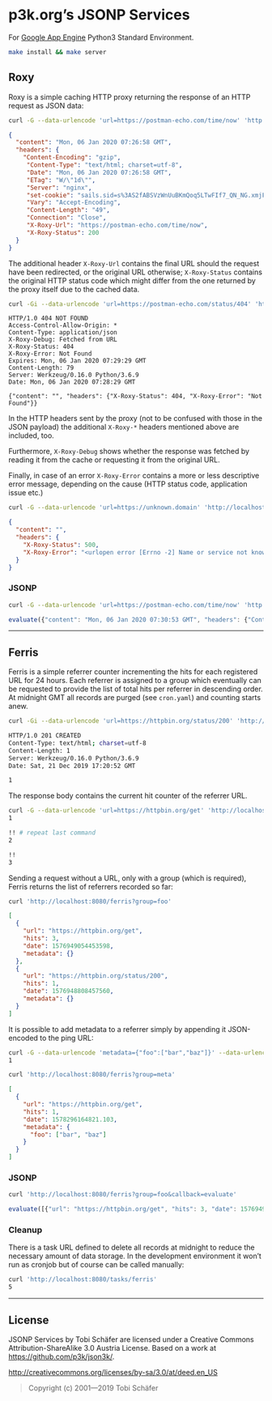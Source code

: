 p3k.org’s JSONP Services
========================

For [Google App Engine](https://cloud.google.com/appengine/docs/standard/python3/) Python3 Standard Environment.

```sh
make install && make server
```

Roxy
----

Roxy is a simple caching HTTP proxy returning the response of an HTTP request as JSON data:

```sh
curl -G --data-urlencode 'url=https://postman-echo.com/time/now' 'http://localhost:8080/roxy'
```

```json
{
  "content": "Mon, 06 Jan 2020 07:26:58 GMT",
  "headers": {
    "Content-Encoding": "gzip",
     "Content-Type": "text/html; charset=utf-8",
     "Date": "Mon, 06 Jan 2020 07:26:58 GMT",
     "ETag": "W/\"1d\"",
     "Server": "nginx",
     "set-cookie": "sails.sid=s%3AS2fABSVzWnUuBKmQoq5LTwFIf7_QN_NG.xmjFxEuq5w2mVp9DLrknr6tNryVW4JnGO4u5N%2F8dk58; Path=/; HttpOnly",
     "Vary": "Accept-Encoding",
     "Content-Length": "49",
     "Connection": "Close",
     "X-Roxy-Url": "https://postman-echo.com/time/now",
     "X-Roxy-Status": 200
  }
}
```

The additional header `X-Roxy-Url` contains the final URL should the request have been redirected, or the original URL otherwise; `X-Roxy-Status` contains the original HTTP status code which might differ from the one returned by the proxy itself due to the cached data.

```sh
curl -Gi --data-urlencode 'url=https://postman-echo.com/status/404' 'http://localhost:8080/roxy'
```

```plain
HTTP/1.0 404 NOT FOUND
Access-Control-Allow-Origin: *
Content-Type: application/json
X-Roxy-Debug: Fetched from URL
X-Roxy-Status: 404
X-Roxy-Error: Not Found
Expires: Mon, 06 Jan 2020 07:29:29 GMT
Content-Length: 79
Server: Werkzeug/0.16.0 Python/3.6.9
Date: Mon, 06 Jan 2020 07:28:29 GMT

{"content": "", "headers": {"X-Roxy-Status": 404, "X-Roxy-Error": "Not Found"}}
```

In the HTTP headers sent by the proxy (not to be confused with those in the JSON payload) the additional `X-Roxy-*` headers mentioned above are included, too. 

Furthermore, `X-Roxy-Debug` shows whether the response was fetched by reading it from the cache or requesting it from the original URL.

Finally, in case of an error `X-Roxy-Error` contains a more or less descriptive error message, depending on the cause (HTTP status code, application issue etc.)

```sh
curl -G --data-urlencode 'url=https://unknown.domain' 'http://localhost:8080/roxy'
```

```json
{
  "content": "",
  "headers": {
    "X-Roxy-Status": 500,
    "X-Roxy-Error": "<urlopen error [Errno -2] Name or service not known>"
  }
}
```

### JSONP

```sh
curl -G --data-urlencode 'url=https://postman-echo.com/time/now' 'http://localhost:8080/roxy?callback=evaluate'
```

```js
evaluate({"content": "Mon, 06 Jan 2020 07:30:53 GMT", "headers": {"Content-Encoding": "gzip", "Content-Type": "text/html; charset=utf-8", "Date": "Mon, 06 Jan 2020 07:30:53 GMT", "ETag": "W/\"1d\"", "Server": "nginx", "set-cookie": "sails.sid=s%3AsPZWnJe5WvmBOFj4iIydYgPGVcx-zccy.VKP6VA7uRXxkYqk%2FuwCCR9aUnMnb2BfmppSs5sC92es; Path=/; HttpOnly", "Vary": "Accept-Encoding", "Content-Length": "49", "Connection": "Close", "X-Roxy-Url": "https://postman-echo.com/time/now", "X-Roxy-Status": 200}})
```

---

Ferris
------

Ferris is a simple referrer counter incrementing the hits for each registered URL for 24 hours. Each referrer is assigned to a group which eventually can be requested to provide the list of total hits per referrer in descending order. At midnight GMT all records are purged (see `cron.yaml`) and counting starts anew.

```sh
curl -Gi --data-urlencode 'url=https://httpbin.org/status/200' 'http://localhost:8080/ferris?group=foo'

HTTP/1.0 201 CREATED
Content-Type: text/html; charset=utf-8
Content-Length: 1
Server: Werkzeug/0.16.0 Python/3.6.9
Date: Sat, 21 Dec 2019 17:20:52 GMT

1
```

The response body contains the current hit counter of the referrer URL.

```sh
curl -G --data-urlencode 'url=https://httpbin.org/get' 'http://localhost:8080/ferris?group=foo'
1

!! # repeat last command
2

!!
3
```

Sending a request without a URL, only with a group (which is required), Ferris returns the list of referrers recorded so far:

```sh
curl 'http://localhost:8080/ferris?group=foo'
```

```json
[
  {
    "url": "https://httpbin.org/get",
    "hits": 3,
    "date": 1576949054453598,
    "metadata": {}
  },
  {
    "url": "https://httpbin.org/status/200",
    "hits": 1,
    "date": 1576948808457560,
    "metadata": {}
  }
]
```

It is possible to add metadata to a referrer simply by appending it JSON-encoded to the ping URL:

```sh
curl -G --data-urlencode 'metadata={"foo":["bar","baz"]}' --data-urlencode 'url=https://httpbin.org/get' 'http://localhost:8080/ferris?group=meta'
1
```

```sh
curl 'http://localhost:8080/ferris?group=meta'
```

```json
[
  {
    "url": "https://httpbin.org/get", 
    "hits": 1, 
    "date": 1578296164821.103, 
    "metadata": {
      "foo": ["bar", "baz"]
    }
  }
]
```

### JSONP

```sh
curl 'http://localhost:8080/ferris?group=foo&callback=evaluate'
```

```js
evaluate([{"url": "https://httpbin.org/get", "hits": 3, "date": 1576949054453598}, {"url": "https://httpbin.org/status/200", "hits": 1, "date": 1576948808457560}])
```

### Cleanup

There is a task URL defined to delete all records at midnight to reduce the necessary amount of data storage. In the development environment it won’t run as cronjob but of course can be called manually:

```sh
curl 'http://localhost:8080/tasks/ferris'
5
```

---

License
-------

JSONP Services by Tobi Schäfer are licensed under a Creative Commons Attribution-ShareAlike 3.0 Austria License. Based on a work at https://github.com/p3k/json3k/.

http://creativecommons.org/licenses/by-sa/3.0/at/deed.en_US

> Copyright (c) 2001—2019 Tobi Schäfer
